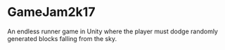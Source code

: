 # GameJam2k17
An endless runner game in Unity where the player must dodge randomly generated blocks falling from the sky.
